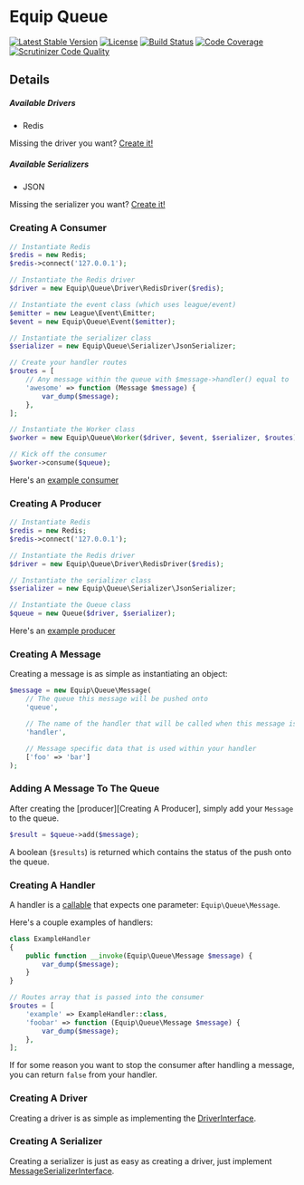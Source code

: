 # Equip Queue

[![Latest Stable Version](https://img.shields.io/packagist/v/equip/queue.svg)](https://packagist.org/packages/equip/queue)
[![License](https://img.shields.io/packagist/l/equip/queue.svg)](https://github.com/equip/queue/blob/master/LICENSE)
[![Build Status](https://travis-ci.org/equip/queue.svg)](https://travis-ci.org/equip/queue)
[![Code Coverage](https://scrutinizer-ci.com/g/equip/queue/badges/coverage.png?b=master)](https://scrutinizer-ci.com/g/equip/queue/?branch=master)
[![Scrutinizer Code Quality](https://scrutinizer-ci.com/g/equip/queue/badges/quality-score.png?b=master)](https://scrutinizer-ci.com/g/equip/queue/?branch=master)

## Details

##### Available Drivers
 - Redis

Missing the driver you want? [Create it!](#creating-a-driver)

##### Available Serializers
 - JSON

Missing the serializer you want? [Create it!](#creating-a-serializer)

### Creating A Consumer

```PHP
// Instantiate Redis
$redis = new Redis;
$redis->connect('127.0.0.1');

// Instantiate the Redis driver
$driver = new Equip\Queue\Driver\RedisDriver($redis);

// Instantiate the event class (which uses league/event)
$emitter = new League\Event\Emitter;
$event = new Equip\Queue\Event($emitter);

// Instantiate the serializer class
$serializer = new Equip\Queue\Serializer\JsonSerializer;

// Create your handler routes
$routes = [
    // Any message within the queue with $message->handler() equal to 'awesome', will fire off this callable.
    'awesome' => function (Message $message) {
        var_dump($message);
    },
];

// Instantiate the Worker class
$worker = new Equip\Queue\Worker($driver, $event, $serializer, $routes);

// Kick off the consumer
$worker->consume($queue);
```

Here's an [example consumer](https://github.com/equip/queue/blob/master/example/consumer.php)

### Creating A Producer

```PHP
// Instantiate Redis
$redis = new Redis;
$redis->connect('127.0.0.1');

// Instantiate the Redis driver
$driver = new Equip\Queue\Driver\RedisDriver($redis);

// Instantiate the serializer class
$serializer = new Equip\Queue\Serializer\JsonSerializer;

// Instantiate the Queue class
$queue = new Queue($driver, $serializer);
```

Here's an [example producer](https://github.com/equip/queue/blob/master/example/producer.php)

### Creating A Message

Creating a message is as simple as instantiating an object:
```PHP
$message = new Equip\Queue\Message(
    // The queue this message will be pushed onto
    'queue',

    // The name of the handler that will be called when this message is being consumed
    'handler',

    // Message specific data that is used within your handler
    ['foo' => 'bar']
);
```

### Adding A Message To The Queue

After creating the [producer][Creating A Producer], simply add your `Message` to the queue.
```PHP
$result = $queue->add($message);
```

A boolean (`$results`) is returned which contains the status of the push onto the queue.

### Creating A Handler

A handler is a [callable](http://php.net/manual/en/language.types.callable.php) that expects one parameter: `Equip\Queue\Message`.

Here's a couple examples of handlers:
```PHP
class ExampleHandler
{
    public function __invoke(Equip\Queue\Message $message) {
        var_dump($message);
    }
}

// Routes array that is passed into the consumer
$routes = [
    'example' => ExampleHandler::class,
    'foobar' => function (Equip\Queue\Message $message) {
        var_dump($message);
    },
];
```

If for some reason you want to stop the consumer after handling a message, you can return `false` from your handler.

### Creating A Driver

Creating a driver is as simple as implementing the [DriverInterface](https://github.com/equip/queue/blob/master/src/Driver/DriverInterface.php).

### Creating A Serializer

Creating a serializer is just as easy as creating a driver, just implement [MessageSerializerInterface](https://github.com/equip/queue/blob/master/src/Serializer/MessageSerializerInterface.php).
